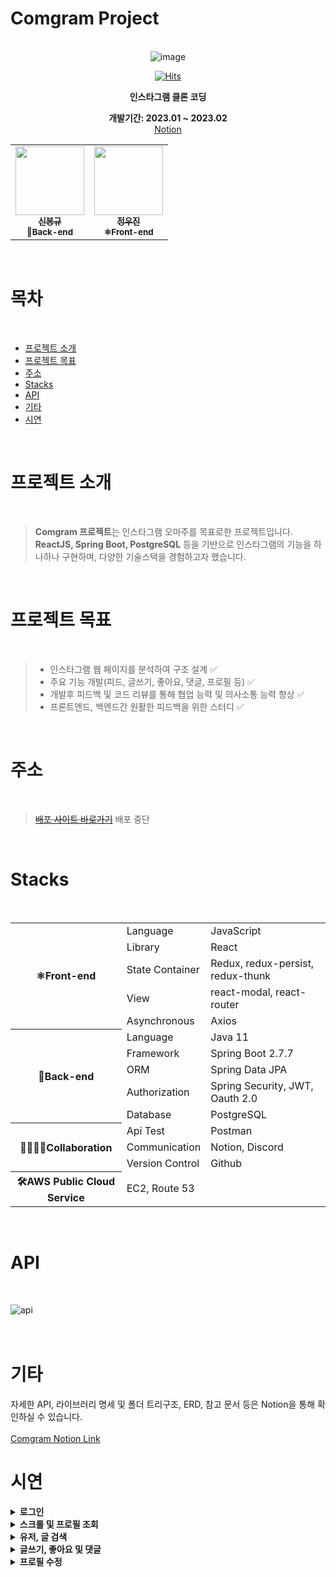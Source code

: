 # Comgram Project

<br/>

<div align="center">
<img alt="image" src="https://user-images.githubusercontent.com/82385650/223049499-b51be221-5775-48ca-81a7-24b1eefed3ee.png">

[![Hits](https://hits.seeyoufarm.com/api/count/incr/badge.svg?url=https%3A%2F%2Fgithub.com%2FKangWCB%2Fcomgram&count_bg=%2379C83D&title_bg=%23555555&icon=&icon_color=%23E7E7E7&title=hits&edge_flat=false)](https://hits.seeyoufarm.com)


 **인스타그램 클론 코딩**

 **개발기간: 2023.01 ~ 2023.02**</br>
<a href="https://inexpensive-hourglass-2f4.notion.site/Comgram-5d438457af4a4f52b7ec877182c50aaen">Notion</a>
<table>
  <tr>
    <td align="center">
      <a href="https://github.com/shinb-bong">
        <img src="https://avatars.githubusercontent.com/u/81786969?v=4" width="110px;" alt=""/><br />
        <sub><b>신봉규</b></sub></a><br />
        <sub><b>🌱Back-end</b></sub></a><br />
    <td align="center">
      <a href="https://github.com/jw-jin">
        <img src="https://avatars.githubusercontent.com/u/82385650?v=4" width="110px;" alt=""/><br />
        <sub><b>정우진</b></sub></a><br />
        <sub><b>⚛Front-end</b></sub></a><br />    
    </td>
    
  </tr>
</table>  
</div>
<br/>

# 목차
<br/>

- [프로젝트 소개](#프로젝트-소개)
- [프로젝트 목표](#프로젝트-목표)
- [주소](#주소)
- [Stacks](#stacks)
- [API](#api)
- [기타](#기타)
- [시연](#시연)
<br/>
  
# 프로젝트 소개
<br/>

> **Comgram 프로젝트**는 인스타그램 오마주를 목표로한 프로젝트입니다.<br/>
> **ReactJS, Spring Boot, PostgreSQL** 등을 기반으로 인스타그램의 기능을 하나하나 구현하며, 다양한 기술스택을 경험하고자 했습니다.
<br/>


# 프로젝트 목표
<br/>

> - 인스타그램 웹 페이지를 분석하여 구조 설계 :white_check_mark:<br/>
> - 주요 기능 개발(피드, 글쓰기, 좋아요, 댓글, 프로필 등) :white_check_mark:<br/>
> - 개발후 피드백 및 코드 리뷰를 통해 협업 능력 및 의사소통 능력 향상 :white_check_mark:<br/>
> - 프론트엔드, 백엔드간 원활한 피드백을 위한 스터디 :white_check_mark:<br/>
<br/>

# 주소
<br/>

> ~~<a href="http://web.comgram.kro.kr">배포 사이트 바로가기</a>~~
> 배포 중단
<br/>

# Stacks
<br/>

<table>
	<tr><th rowspan="5">⚛Front-end</th><td>Language</td><td>JavaScript</td></tr>
	<tr><td>Library</td><td>React</td></tr>
	<tr><td>State Container</td><td>Redux, redux-persist, redux-thunk</td></tr>
	<tr><td>View</td><td>react-modal, react-router</td></tr>
	<tr><td>Asynchronous</td><td>Axios</td></tr>
	<tr><th rowspan="5">🌱Back-end</th><td>Language</td><td>Java 11</td></tr>
	<tr><td>Framework</td><td>Spring Boot 2.7.7</td></tr>
	<tr><td>ORM</td><td>Spring Data JPA</td></tr>
	<tr><td>Authorization</td><td>Spring Security, JWT, Oauth 2.0</td></tr>
	<tr><td>Database</td><td>PostgreSQL</td></tr>
	<tr><th rowspan="3">👨‍👩‍👦‍👦Collaboration</th><td>Api Test</td><td>Postman</td></tr>
	<tr><td>Communication</td><td>Notion, Discord</td></tr>
	<tr><td>Version Control</td><td>Github</td></tr>
	<tr><th>🛠AWS Public Cloud Service</th><td colspan="2">EC2, Route 53</td></tr>
</table>

<br/>

# API
<br/>

![api](https://user-images.githubusercontent.com/82385650/223118742-f79e56c4-94c3-4471-b67e-cbe7e325997a.png)
<br/><br/><br/>

# 기타

자세한 API, 라이브러리 명세 및 폴더 트리구조, ERD, 참고 문서 등은 Notion을 통해 확인하실 수 있습니다. </br></br>
<a href="https://available-hamster-35d.notion.site/Comgram-9df658e421244694b949f6de9c2ce99e">Comgram Notion Link</a>

# 시연
<details>
  <summary><strong>로그인</strong></summary>
  
![login](https://user-images.githubusercontent.com/82385650/223057706-611fd9fc-3d3a-4800-bc8b-4ab1ec37d646.gif)

</details>
<details>
  <summary><strong>스크롤 및 프로필 조회</strong></summary>
  
![스크롤 및 프로필 클릭](https://user-images.githubusercontent.com/82385650/223058730-5eecb31d-e74a-44d3-b82c-cdafd0e852a8.gif)

</details>
<details>
  <summary><strong>유저, 글 검색</strong></summary>
  
![글검색](https://user-images.githubusercontent.com/82385650/223058916-f633392e-93da-4606-8dac-a04f007a3abf.gif)

![프로필 검색및 팔로우](https://user-images.githubusercontent.com/82385650/223058953-0b2b34d8-9862-476f-9ba6-95e585f05fa5.gif)

</details>
<details>
  <summary><strong>글쓰기, 좋아요 및 댓글</strong></summary>
  
![글쓰기](https://user-images.githubusercontent.com/82385650/223059290-a572f73a-b66d-4f9c-b586-21b53ef78eb6.gif)

![좋아요 및 댓글](https://user-images.githubusercontent.com/82385650/223059276-0a3131bc-ed92-4fcc-b176-7bc9527b2047.gif)

</details>

</details>
<details>
  <summary><strong>프로필 수정</strong></summary>
  
![프로필 수정](https://user-images.githubusercontent.com/82385650/223059712-10a0d373-febe-4d84-b9ff-0d2abc580f52.gif)

</details>







